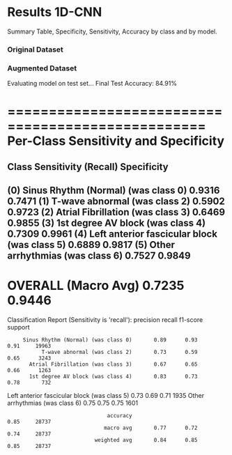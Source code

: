 # Results 1D-CNN 

Summary Table, Specificity, Sensitivity, Accuracy by class and by model.  

### Original Dataset  




### Augmented Dataset  

Evaluating model on test set...
Final Test Accuracy: 84.91%

==================================================
Per-Class Sensitivity and Specificity
==================================================
Class                               Sensitivity (Recall)      Specificity
--------------------------------------------------------------------------------
(0) Sinus Rhythm (Normal) (was class 0) 0.9316                    0.7471
(1) T-wave abnormal (was class 2)   0.5902                    0.9723
(2) Atrial Fibrillation (was class 3) 0.6469                    0.9855
(3) 1st degree AV block (was class 4) 0.7309                    0.9961
(4) Left anterior fascicular block (was class 5) 0.6889                    0.9817
(5) Other arrhythmias (was class 6) 0.7527                    0.9849
--------------------------------------------------------------------------------
OVERALL (Macro Avg)                 0.7235                    0.9446
==================================================

Classification Report (Sensitivity is 'recall'):
                                              precision    recall  f1-score   support

         Sinus Rhythm (Normal) (was class 0)       0.89      0.93      0.91     19963
               T-wave abnormal (was class 2)       0.73      0.59      0.65      3243
           Atrial Fibrillation (was class 3)       0.67      0.65      0.66      1263
           1st degree AV block (was class 4)       0.83      0.73      0.78       732
Left anterior fascicular block (was class 5)       0.73      0.69      0.71      1935
             Other arrhythmias (was class 6)       0.75      0.75      0.75      1601

                                    accuracy                           0.85     28737
                                   macro avg       0.77      0.72      0.74     28737
                                weighted avg       0.84      0.85      0.85     28737

